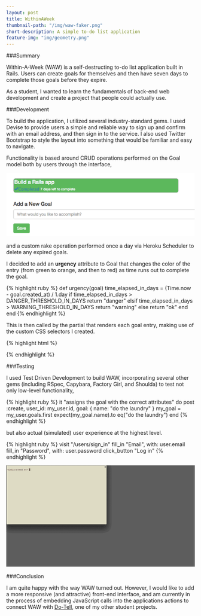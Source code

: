 ```yaml
---
layout: post
title: WithinAWeek
thumbnail-path: "/img/waw-faker.png"
short-description: A simple to-do list application
feature-img: "img/geometry.png"
---
```


###Summary

Within-A-Week (WAW) is a self-destructing to-do list application built in Rails. Users can create goals for themselves and then have seven days to complete those goals before they expire.

As a student, I wanted to learn the fundamentals of back-end web development and create a project that people could actually use.

###Development

To build the application, I utilized several industry-standard gems. I used Devise to provide users a simple and reliable way to sign up and confirm with an email address, and then sign in to the service. I also used Twitter Bootstrap to style the layout into something that would be familiar and easy to navigate.

Functionality is based around CRUD operations performed on the Goal model both by users through the interface,

![interface](/img/waw-interface.png)

and a custom rake operation performed once a day via Heroku Scheduler to delete any expired goals.

I decided to add an <strong>urgency</strong> attribute to Goal that changes the color of the entry (from green to orange, and then to red) as time runs out to complete the goal.

{% highlight ruby %}
  def urgency(goal)
    time_elapsed_in_days = (Time.now - goal.created_at) / 1.day
    if time_elapsed_in_days > DANGER_THRESHOLD_IN_DAYS
      return "danger"
    elsif time_elapsed_in_days > WARNING_THRESHOLD_IN_DAYS
      return "warning"
    else
      return "ok"
    end
  end
{% endhighlight %}

This is then called by the partial that renders each goal entry, making use of the custom CSS selectors I created.

{% highlight html %}
  <div class="goal goal-<%= urgency(goal) %>">
{% endhighlight %}

###Testing

I used Test Driven Development to build WAW, incorporating several other gems (including RSpec, Capybara, Factory Girl, and Shoulda) to test not only low-level functionality,

{% highlight ruby %}
  it "assigns the goal with the correct attributes" do
    post :create, user_id: my_user.id, goal: { name: "do the laundry" }
    my_goal = my_user.goals.first
    expect(my_goal.name).to eq("do the laundry")
  end
{% endhighlight %}

but also actual (simulated) user experience at the highest level.

{% highlight ruby %}
  visit "/users/sign_in"
  fill_in "Email", with: user.email
  fill_in "Password", with: user.password
  click_button "Log in"
{% endhighlight %}

![Feature Spec](/img/feature_spec_optimized.gif)

###Conclusion

I am quite happy with the way WAW turned out. However, I would like to add a more responsive (and attractive) front-end interface, and am currently in the process of embedding JavaScript calls into the applications actions to connect WAW with [Do-Tell](do-tell.html), one of my other student projects.

